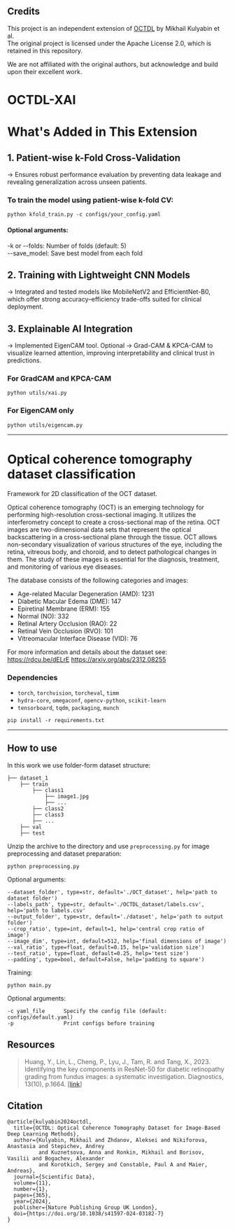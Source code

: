 ## Credits  
This project is an independent extension of [OCTDL](https://github.com/MikhailKulyabin/OCTDL)  by Mikhail Kulyabin et al.  
The original project is licensed under the Apache License 2.0, which is retained in this repository.  

We are not affiliated with the original authors, but acknowledge and build upon their excellent work.

# OCTDL-XAI

# What's Added in This Extension

## 1. Patient-wise k-Fold Cross-Validation
→ Ensures robust performance evaluation by preventing data leakage and revealing generalization across unseen patients.

### To train the model using patient-wise k-fold CV:

```shell
python kfold_train.py -c configs/your_config.yaml
```
#### Optional arguments:

-k or --folds: Number of folds (default: 5)  
--save_model: Save best model from each fold

## 2. Training with Lightweight CNN Models
→ Integrated and tested models like MobileNetV2 and EfficientNet-B0, which offer strong accuracy–efficiency trade-offs suited for clinical deployment.


## 3. Explainable AI Integration
→ Implemented EigenCAM tool. Optional -> Grad-CAM & KPCA-CAM to visualize learned attention, improving interpretability and clinical trust in predictions.

### For GradCAM and KPCA-CAM
```shell
python utils/xai.py
```

### For EigenCAM only
```shell
python utils/eigencam.py
```
---

# Optical coherence tomography dataset classification

Framework for 2D classification of the OCT dataset.

Optical coherence tomography (OCT) is an emerging technology for performing high-resolution cross-sectional imaging. 
It utilizes the interferometry concept to create a cross-sectional map of the retina. 
OCT images are two-dimensional data sets that represent the optical backscattering in a cross-sectional plane 
through the tissue. 
OCT allows non-secondary visualization of various structures of the eye, including the retina, vitreous body,
and choroid, and to detect pathological changes in them. 
The study of these images is essential for the diagnosis, treatment, and monitoring of various eye diseases.

The database consists of the following categories and images:

- Age-related Macular Degeneration (AMD): 1231
- Diabetic Macular Edema (DME): 147
- Epiretinal Membrane (ERM): 155
- Normal (NO): 332
- Retinal Artery Occlusion (RAO): 22
- Retinal Vein Occlusion (RVO): 101
- Vitreomacular Interface Disease (VID): 76

For more information and details about the dataset see:
https://rdcu.be/dELrE
https://arxiv.org/abs/2312.08255


### Dependencies
- `torch`, `torchvision`, `torcheval`, `timm`
- `hydra-core`, `omegaconf`, `opencv-python`, `scikit-learn`
- `tensorboard`, `tqdm`, `packaging`, `munch`

```shell
pip install -r requirements.txt
```
---



## How to use
In this work we use folder-form dataset structure:
```
├── dataset_1
    ├── train
        ├── class1
            ├── image1.jpg
            ├── ...
        ├── class2
        ├── class3
        ├── ...
    ├── val
    ├── test
```
Unzip the archive to the directory and use `preprocessing.py` for image preprocessing and dataset preparation:
```
python preprocessing.py
```
Optional arguments:
```
--dataset_folder', type=str, default='./OCT_dataset', help='path to dataset folder')
--labels_path', type=str, default='./OCTDL_dataset/labels.csv', help='path to labels.csv'
--output_folder', type=str, default='./dataset', help='path to output folder')
--crop_ratio', type=int, default=1, help='central crop ratio of image')
--image_dim', type=int, default=512, help='final dimensions of image')
--val_ratio', type=float, default=0.15, help='validation size')
--test_ratio', type=float, default=0.25, help='test size')
--padding', type=bool, default=False, help='padding to square')
```

Training:

```shell
python main.py
```

Optional arguments:
```
-c yaml_file      Specify the config file (default: configs/default.yaml)
-p                Print configs before training
```



## Resources

> Huang, Y., Lin, L., Cheng, P., Lyu, J., Tam, R. and Tang, X., 2023. Identifying the key components in ResNet-50 for diabetic retinopathy grading from fundus images: a systematic investigation. Diagnostics, 13(10), p.1664. [[link](https://www.mdpi.com/2075-4418/13/10/1664)]


## Citation
```
@article{kulyabin2024octdl,
  title={OCTDL: Optical Coherence Tomography Dataset for Image-Based Deep Learning Methods},
  author={Kulyabin, Mikhail and Zhdanov, Aleksei and Nikiforova, Anastasia and Stepichev, Andrey 
          and Kuznetsova, Anna and Ronkin, Mikhail and Borisov, Vasilii and Bogachev, Alexander 
          and Korotkich, Sergey and Constable, Paul A and Maier, Andreas},
  journal={Scientific Data},
  volume={11},
  number={1},
  pages={365},
  year={2024},
  publisher={Nature Publishing Group UK London},
  doi={https://doi.org/10.1038/s41597-024-03182-7}
}
```
